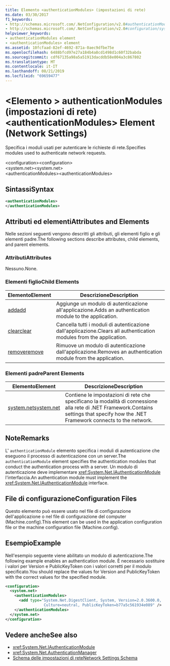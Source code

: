 ```yaml
---
title: Elemento <authenticationModules> (impostazioni di rete)
ms.date: 03/30/2017
f1_keywords:
- http://schemas.microsoft.com/.NetConfiguration/v2.0#authenticationModules
- http://schemas.microsoft.com/.NetConfiguration/v2.0#configuration/system.net/authenticationModules
helpviewer_keywords:
- authenticationModules element
- <authenticationModules> element
ms.assetid: 10fcfaad-82ef-4692-871a-0aec9dfbe75e
ms.openlocfilehash: 6488bfcd97e27a184b4a8cd1498d1c60f32babda
ms.sourcegitcommit: cdf67135a98a5a51913dacddb58e004a3c867802
ms.translationtype: MT
ms.contentlocale: it-IT
ms.lasthandoff: 08/21/2019
ms.locfileid: "69659477"
---
```

# <a name="authenticationmodules-element-network-settings"></a><span data-ttu-id="1f676-102">\<Elemento > authenticationModules (impostazioni di rete)</span><span class="sxs-lookup"><span data-stu-id="1f676-102">\<authenticationModules> Element (Network Settings)</span></span>
<span data-ttu-id="1f676-103">Specifica i moduli usati per autenticare le richieste di rete.</span><span class="sxs-lookup"><span data-stu-id="1f676-103">Specifies modules used to authenticate network requests.</span></span>  
  
 <span data-ttu-id="1f676-104">\<configuration></span><span class="sxs-lookup"><span data-stu-id="1f676-104">\<configuration></span></span>  
<span data-ttu-id="1f676-105">\<system.net></span><span class="sxs-lookup"><span data-stu-id="1f676-105">\<system.net></span></span>  
<span data-ttu-id="1f676-106">\<authenticationModules></span><span class="sxs-lookup"><span data-stu-id="1f676-106">\<authenticationModules></span></span>  
  
## <a name="syntax"></a><span data-ttu-id="1f676-107">Sintassi</span><span class="sxs-lookup"><span data-stu-id="1f676-107">Syntax</span></span>  
  
```xml  
<authenticationModules>   
</authenticationModules>  
```  
  
## <a name="attributes-and-elements"></a><span data-ttu-id="1f676-108">Attributi ed elementi</span><span class="sxs-lookup"><span data-stu-id="1f676-108">Attributes and Elements</span></span>  
 <span data-ttu-id="1f676-109">Nelle sezioni seguenti vengono descritti gli attributi, gli elementi figlio e gli elementi padre.</span><span class="sxs-lookup"><span data-stu-id="1f676-109">The following sections describe attributes, child elements, and parent elements.</span></span>  
  
### <a name="attributes"></a><span data-ttu-id="1f676-110">Attributi</span><span class="sxs-lookup"><span data-stu-id="1f676-110">Attributes</span></span>  
 <span data-ttu-id="1f676-111">Nessuno.</span><span class="sxs-lookup"><span data-stu-id="1f676-111">None.</span></span>  
  
### <a name="child-elements"></a><span data-ttu-id="1f676-112">Elementi figlio</span><span class="sxs-lookup"><span data-stu-id="1f676-112">Child Elements</span></span>  
  
|<span data-ttu-id="1f676-113">**Elemento**</span><span class="sxs-lookup"><span data-stu-id="1f676-113">**Element**</span></span>|<span data-ttu-id="1f676-114">**Descrizione**</span><span class="sxs-lookup"><span data-stu-id="1f676-114">**Description**</span></span>|  
|-----------------|---------------------|  
|[<span data-ttu-id="1f676-115">add</span><span class="sxs-lookup"><span data-stu-id="1f676-115">add</span></span>](add-element-for-authenticationmodules-network-settings.md)|<span data-ttu-id="1f676-116">Aggiunge un modulo di autenticazione all'applicazione.</span><span class="sxs-lookup"><span data-stu-id="1f676-116">Adds an authentication module to the application.</span></span>|  
|[<span data-ttu-id="1f676-117">clear</span><span class="sxs-lookup"><span data-stu-id="1f676-117">clear</span></span>](clear-element-for-authenticationmodules-network-settings.md)|<span data-ttu-id="1f676-118">Cancella tutti i moduli di autenticazione dall'applicazione.</span><span class="sxs-lookup"><span data-stu-id="1f676-118">Clears all authentication modules from the application.</span></span>|  
|[<span data-ttu-id="1f676-119">remove</span><span class="sxs-lookup"><span data-stu-id="1f676-119">remove</span></span>](remove-element-for-authenticationmodules-network-settings.md)|<span data-ttu-id="1f676-120">Rimuove un modulo di autenticazione dall'applicazione.</span><span class="sxs-lookup"><span data-stu-id="1f676-120">Removes an authentication module from the application.</span></span>|  
  
### <a name="parent-elements"></a><span data-ttu-id="1f676-121">Elementi padre</span><span class="sxs-lookup"><span data-stu-id="1f676-121">Parent Elements</span></span>  
  
|<span data-ttu-id="1f676-122">**Elemento**</span><span class="sxs-lookup"><span data-stu-id="1f676-122">**Element**</span></span>|<span data-ttu-id="1f676-123">**Descrizione**</span><span class="sxs-lookup"><span data-stu-id="1f676-123">**Description**</span></span>|  
|-----------------|---------------------|  
|[<span data-ttu-id="1f676-124">system.net</span><span class="sxs-lookup"><span data-stu-id="1f676-124">system.net</span></span>](system-net-element-network-settings.md)|<span data-ttu-id="1f676-125">Contiene le impostazioni di rete che specificano la modalità di connessione alla rete di .NET Framework.</span><span class="sxs-lookup"><span data-stu-id="1f676-125">Contains settings that specify how the .NET Framework connects to the network.</span></span>|  
  
## <a name="remarks"></a><span data-ttu-id="1f676-126">Note</span><span class="sxs-lookup"><span data-stu-id="1f676-126">Remarks</span></span>  
 <span data-ttu-id="1f676-127">L' `authenticationModule` elemento specifica i moduli di autenticazione che eseguono il processo di autenticazione con un server.</span><span class="sxs-lookup"><span data-stu-id="1f676-127">The `authenticationModule` element specifies the authentication modules that conduct the authentication process with a server.</span></span> <span data-ttu-id="1f676-128">Un modulo di autenticazione deve implementare <xref:System.Net.IAuthenticationModule> l'interfaccia.</span><span class="sxs-lookup"><span data-stu-id="1f676-128">An authentication module must implement the <xref:System.Net.IAuthenticationModule> interface.</span></span>  
  
## <a name="configuration-files"></a><span data-ttu-id="1f676-129">File di configurazione</span><span class="sxs-lookup"><span data-stu-id="1f676-129">Configuration Files</span></span>  
 <span data-ttu-id="1f676-130">Questo elemento può essere usato nel file di configurazione dell'applicazione o nel file di configurazione del computer (Machine.config).</span><span class="sxs-lookup"><span data-stu-id="1f676-130">This element can be used in the application configuration file or the machine configuration file (Machine.config).</span></span>  
  
## <a name="example"></a><span data-ttu-id="1f676-131">Esempio</span><span class="sxs-lookup"><span data-stu-id="1f676-131">Example</span></span>  
 <span data-ttu-id="1f676-132">Nell'esempio seguente viene abilitato un modulo di autenticazione.</span><span class="sxs-lookup"><span data-stu-id="1f676-132">The following example enables an authentication module.</span></span> <span data-ttu-id="1f676-133">È necessario sostituire i valori per Version e PublicKeyToken con i valori corretti per il modulo specificato.</span><span class="sxs-lookup"><span data-stu-id="1f676-133">You should replace the values for Version and PublicKeyToken with the correct values for the specified module.</span></span>  
  
```xml  
<configuration>  
  <system.net>  
    <authenticationModules>  
      <add type="System.Net.DigestClient, System, Version=2.0.3600.0,  
                 Culture=neutral, PublicKeyToken=b77a5c561934e089" />  
    </authenticationModules>  
  </system.net>  
</configuration>  
```  
  
## <a name="see-also"></a><span data-ttu-id="1f676-134">Vedere anche</span><span class="sxs-lookup"><span data-stu-id="1f676-134">See also</span></span>

- <xref:System.Net.IAuthenticationModule>
- <xref:System.Net.AuthenticationManager>
- [<span data-ttu-id="1f676-135">Schema delle impostazioni di rete</span><span class="sxs-lookup"><span data-stu-id="1f676-135">Network Settings Schema</span></span>](index.md)
